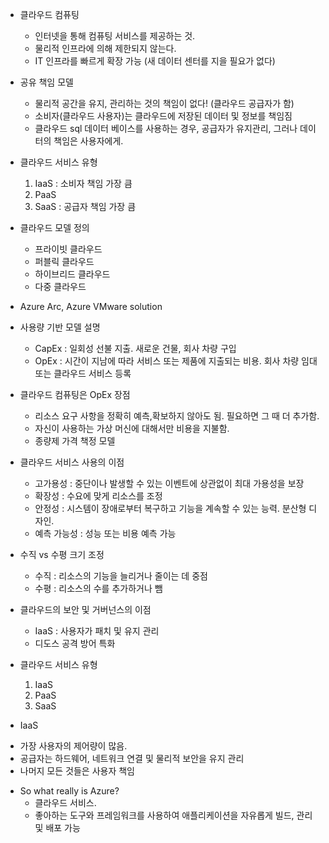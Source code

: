 * 클라우드 컴퓨팅
  - 인터넷을 통해 컴퓨팅 서비스를 제공하는 것.
  - 물리적 인프라에 의해 제한되지 않는다.
  - IT 인프라를 빠르게 확장 가능 (새 데이터 센터를 지을 필요가 없다)

* 공유 책임 모델
  - 물리적 공간을 유지, 관리하는 것의 책임이 없다! (클라우드 공급자가 함)
  - 소비자(클라우드 사용자)는 클라우드에 저장된 데이터 및 정보를 책임짐
  - 클라우드 sql 데이터 베이스를 사용하는 경우, 공급자가 유지관리, 그러나 데이터의 책임은 사용자에게.
* 클라우드 서비스 유형
  1. IaaS : 소비자 책임 가장 큼
  2. PaaS
  3. SaaS : 공급자 책임 가장 큼
* 클라우드 모델 정의
  - 프라이빗 클라우드
  - 퍼블릭 클라우드
  - 하이브리드 클라우드
  - 다중 클라우드
* Azure Arc, Azure VMware solution

* 사용량 기반 모델 설명
  - CapEx : 일회성 선불 지출. 새로운 건물, 회사 차량 구입
  - OpEx : 시간이 지남에 따라 서비스 또는 제품에 지출되는 비용. 회사 차량 임대 또는 클라우드 서비스 등록
* 클라우드 컴퓨팅은 OpEx
  장점
  - 리소스 요구 사항을 정확히 예측,확보하지 않아도 됨. 필요하면 그 때 더 추가함.
  - 자신이 사용하는 가상 머신에 대해서만 비용을 지불함.
  - 종량제 가격 책정 모델
 
* 클라우드 서비스 사용의 이점
  - 고가용성 : 중단이나 발생할 수 있는 이벤트에 상관없이 최대 가용성을 보장
  - 확장성 : 수요에 맞게 리소스를 조정
  - 안정성 : 시스템이 장애로부터 복구하고 기능을 계속할 수 있는 능력. 분산형 디자인.
  - 예측 가능성 : 성능 또는 비용 예측 가능
* 수직 vs 수평 크기 조정
  - 수직 : 리소스의 기능을 늘리거나 줄이는 데 중점
  - 수평 : 리소스의 수를 추가하거나 뺌
* 클라우드의 보안 및 거버넌스의 이점
  - IaaS : 사용자가 패치 및 유지 관리
  - 디도스 공격 방어 특화
* 클라우드 서비스 유형
  1. IaaS
  2. PaaS
  3. SaaS

* IaaS
- 가장 사용자의 제어량이 많음.
- 공급자는 하드웨어, 네트워크 연결 및 물리적 보안을 유지 관리
- 나머지 모든 것들은 사용자 책임

* So what really is Azure?
  - 클라우드 서비스.
  - 좋아하는 도구와 프레임워크를 사용하여 애플리케이션을 자유롭게 빌드, 관리 및 배포 가능



